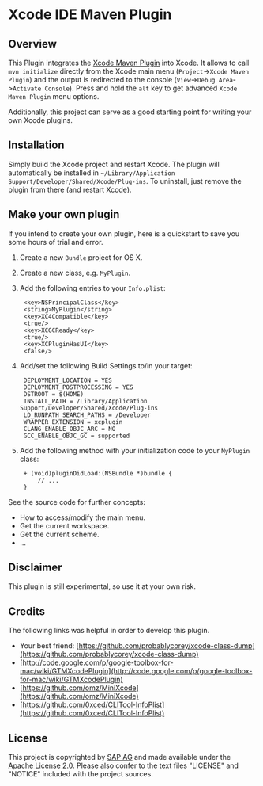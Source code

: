# Xcode IDE Maven Plugin 

## Overview

This Plugin integrates the [Xcode Maven Plugin](https://github.com/sap-production/xcode-maven-plugin) into Xcode. It allows to call `mvn initialize` directly from the Xcode main menu (`Project`->`Xcode Maven Plugin`) and the output is redirected to the console (`View`->`Debug Area`->`Activate Console`). Press and hold the `alt` key to get advanced `Xcode Maven Plugin` menu options.

Additionally, this project can serve as a good starting point for writing your own Xcode plugins.

## Installation

Simply build the Xcode project and restart Xcode. The plugin will automatically be installed in `~/Library/Application Support/Developer/Shared/Xcode/Plug-ins`. To uninstall, just remove the plugin from there (and restart Xcode).

## Make your own plugin

If you intend to create your own plugin, here is a quickstart to save you some hours of trial and error.

1. Create a new `Bundle` project for OS X.
2. Create a new class, e.g. `MyPlugin`.
3. Add the following entries to your `Info.plist`:

        <key>NSPrincipalClass</key>
        <string>MyPlugin</string>
        <key>XC4Compatible</key>
        <true/>
        <key>XCGCReady</key>
        <true/>
        <key>XCPluginHasUI</key>
        <false/>

4. Add/set the following Build Settings to/in your target:

        DEPLOYMENT_LOCATION = YES
        DEPLOYMENT_POSTPROCESSING = YES
        DSTROOT = $(HOME)
        INSTALL_PATH = /Library/Application Support/Developer/Shared/Xcode/Plug-ins
        LD_RUNPATH_SEARCH_PATHS = /Developer
        WRAPPER_EXTENSION = xcplugin
        CLANG_ENABLE_OBJC_ARC = NO
        GCC_ENABLE_OBJC_GC = supported

5. Add the following method with your initialization code to your `MyPlugin` class:

        + (void)pluginDidLoad:(NSBundle *)bundle {
            // ...
        }

See the source code for further concepts:
* How to access/modify the main menu.
* Get the current workspace.
* Get the current scheme.
* ...

## Disclaimer

This plugin is still experimental, so use it at your own risk.

## Credits

The following links was helpful in order to develop this plugin.
* Your best friend: [https://github.com/probablycorey/xcode-class-dump](https://github.com/probablycorey/xcode-class-dump)
* [http://code.google.com/p/google-toolbox-for-mac/wiki/GTMXcodePlugin](http://code.google.com/p/google-toolbox-for-mac/wiki/GTMXcodePlugin)
* [https://github.com/omz/MiniXcode](https://github.com/omz/MiniXcode)
* [https://github.com/0xced/CLITool-InfoPlist](https://github.com/0xced/CLITool-InfoPlist)

## License

This project is copyrighted by [SAP AG](http://www.sap.com/) and made available under the [Apache License 2.0](http://www.apache.org/licenses/LICENSE-2.0.html). Please also confer to the text files "LICENSE" and "NOTICE" included with the project sources.

